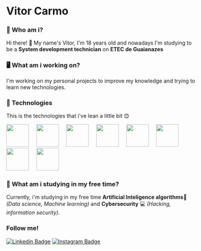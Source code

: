 # Vitor Carmo

<!--
**Vitor-Carmo/Vitor-Carmo** is a ✨ _special_ ✨ repository because its `README.md` (this file) appears on your GitHub profile.
-->
 ### 🙂 Who am i?
 Hi there! 👋 My name's Vitor, I'm 18 years old and nowadays I'm studying to be a **System development technician** on **ETEC de Guaianazes**
 
 ### 🖥 What am i working on?
 I'm working on my personal projects to improve my knowledge and trying to learn new technologies.
 
 ### 🚀 Technologies
 This is the technologies that i've lean a little bit 😊
 
 <img src="https://external-content.duckduckgo.com/iu/?u=https%3A%2F%2Fwww.freepngimg.com%2Fdownload%2Fandroid%2F72537-icons-python-programming-computer-social-tutorial.png&f=1&nofb=1" width="60px"/> &nbsp; &nbsp; <img src="https://external-content.duckduckgo.com/iu/?u=https%3A%2F%2Fupload.wikimedia.org%2Fwikipedia%2Fcommons%2Fthumb%2F9%2F99%2FUnofficial_JavaScript_logo_2.svg%2F240px-Unofficial_JavaScript_logo_2.svg.png&f=1&nofb=1" width="60px"/> &nbsp; &nbsp; <img src="https://external-content.duckduckgo.com/iu/?u=http%3A%2F%2Fwww.wrherbert.com%2Fimages%2Ficons%2Ficon_java.png&f=1&nofb=1" width="60px"/> &nbsp; &nbsp; <img src="https://external-content.duckduckgo.com/iu/?u=https%3A%2F%2Fappjoy.org%2Fwp-content%2Fuploads%2F2016%2F05%2FAndroid-Studio-Logo.png&f=1&nofb=1" width="60px"/> &nbsp; &nbsp; <img src="https://external-content.duckduckgo.com/iu/?u=https%3A%2F%2Fcdn2.iconfinder.com%2Fdata%2Ficons%2Fdesigner-skills%2F128%2Fcode-programming-php-software-develop-command-language-512.png&f=1&nofb=1" width="60px"/> &nbsp; &nbsp; <img src="https://external-content.duckduckgo.com/iu/?u=https%3A%2F%2Fcdn4.iconfinder.com%2Fdata%2Ficons%2Flogos-3%2F600%2FReact.js_logo-512.png&f=1&nofb=1" width="60px"/> &nbsp; &nbsp; <img src="https://external-content.duckduckgo.com/iu/?u=https%3A%2F%2Fimages.vexels.com%2Fmedia%2Fusers%2F3%2F166383%2Fisolated%2Fpreview%2F6024bc5746d7436c727825dc4fc23c22-html-programming-language-icon-by-vexels.png&f=1&nofb=1" width="60px"/> &nbsp; &nbsp; <img src="https://external-content.duckduckgo.com/iu/?u=http%3A%2F%2Fwww.myiconfinder.com%2Fuploads%2Ficonsets%2F8b61de4c84033266e15317a6eb9fda2d-css3.png&f=1&nofb=1" width="60px"/>  
 
 
 
 ### 🤔 What am i studying in my free time?
 Currently, i'm studying in my free time  **Artificial Inteligence algorithms**🤖 _(Data science, Machine learning)_ and  **Cybersecurity** 💻 _(Hacking, information security)_.

### Follow me!
[![Linkedin Badge](https://img.shields.io/badge/-LinkedIn-blue?style=flat-square&logo=Linkedin&logoColor=white)](https://www.linkedin.com/in/vitor-carmo-57a9a81b0/) [![Instagram Badge](https://img.shields.io/badge/-Instagram-C13584?style=flat-square&labelColor=C13584&logo=instagram&logoColor=white)](https://www.instagram.com/pseudovitor/)


